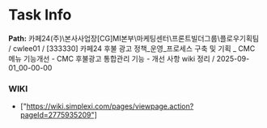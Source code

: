 # Task Info

**Path:** 카페24(주)\본사사업장\[CG]MI본부\마케팅센터\프론트빌더그룹\플로우기획팀 / cwlee01 / [333330] 카페24 후불 광고 정책_운영_프로세스 구축 및 기획 _ CMC 메뉴 기능개선 - CMC 후불광고 통합관리 기능 - 개선 사항 wiki 정리 / 2025-09-01_00-00-00

### WIKI
- ["https://wiki.simplexi.com/pages/viewpage.action?pageId=2775935209"]

